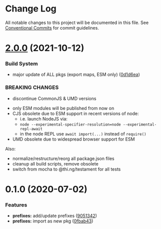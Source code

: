# Change Log

All notable changes to this project will be documented in this file.
See [Conventional Commits](https://conventionalcommits.org) for commit guidelines.

# [2.0.0](https://github.com/thi-ng/umbrella/compare/@thi.ng/prefixes@1.0.2...@thi.ng/prefixes@2.0.0) (2021-10-12)


### Build System

* major update of ALL pkgs (export maps, ESM only) ([0d1d6ea](https://github.com/thi-ng/umbrella/commit/0d1d6ea9fab2a645d6c5f2bf2591459b939c09b6))


### BREAKING CHANGES

* discontinue CommonJS & UMD versions

- only ESM modules will be published from now on
- CJS obsolete due to ESM support in recent versions of node:
  - i.e. launch NodeJS via:
  - `node --experimental-specifier-resolution=node --experimental-repl-await`
  - in the node REPL use `await import(...)` instead of `require()`
- UMD obsolete due to widespread browser support for ESM

Also:
- normalize/restructure/reorg all package.json files
- cleanup all build scripts, remove obsolete
- switch from mocha to @thi.ng/testament for all tests






#  0.1.0 (2020-07-02) 

###  Features 

- **prefixes:** add/update prefixes ([9051342](https://github.com/thi-ng/umbrella/commit/905134278b6a9d832669f2007b48142718ee964c)) 
- **prefixes:** import as new pkg ([0fbab43](https://github.com/thi-ng/umbrella/commit/0fbab43c9acbd89f01615672cadd964df7f9a5a3))
